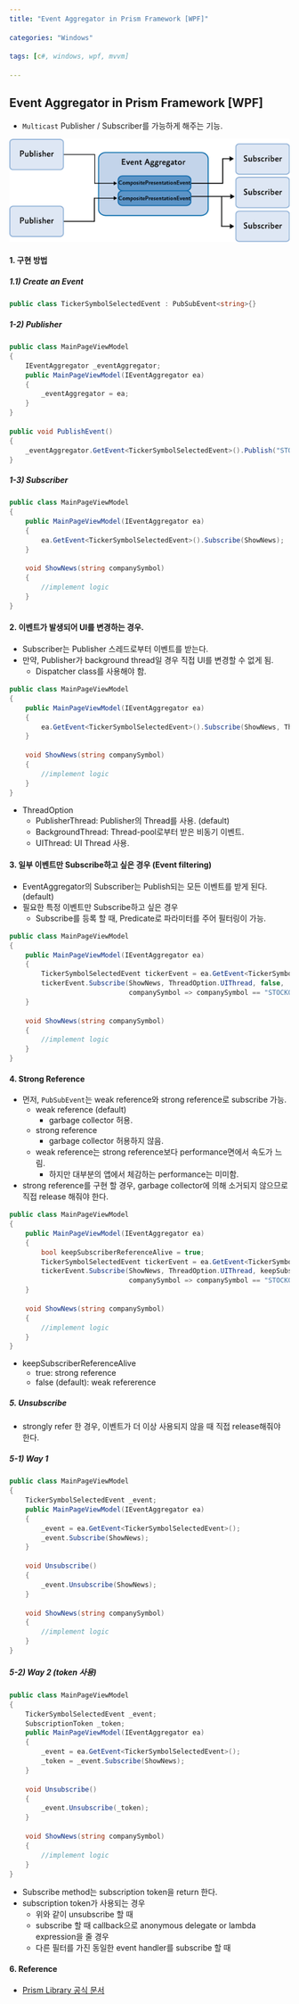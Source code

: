 ```yaml
---
title: "Event Aggregator in Prism Framework [WPF]"

categories: "Windows"

tags: [c#, windows, wpf, mvvm]

---
```




## Event Aggregator in Prism Framework [WPF]

- `Multicast` Publisher / Subscriber를 가능하게 해주는 기능.

![](../assets/posting_src/event-aggregator-1.png)



#### 1. 구현 방법

##### 1.1) Create an Event

```c#
public class TickerSymbolSelectedEvent : PubSubEvent<string>{}
```

##### 1-2) Publisher

```c#
public class MainPageViewModel
{
    IEventAggregator _eventAggregator;
    public MainPageViewModel(IEventAggregator ea)
    {
        _eventAggregator = ea;
    }
}

public void PublishEvent()
{
	_eventAggregator.GetEvent<TickerSymbolSelectedEvent>().Publish("STOCK0");    
}
```

##### 1-3) Subscriber

```c#
public class MainPageViewModel
{
    public MainPageViewModel(IEventAggregator ea)
    {
        ea.GetEvent<TickerSymbolSelectedEvent>().Subscribe(ShowNews);
    }

    void ShowNews(string companySymbol)
    {
        //implement logic
    }
}
```



#### 2. 이벤트가 발생되어 UI를 변경하는 경우.

- Subscriber는 Publisher 스레드로부터 이벤트를 받는다.
- 만약, Publisher가 background thread일 경우 직접 UI를 변경할 수 없게 됨.
  - Dispatcher class를 사용해야 함.

```c#
public class MainPageViewModel
{
    public MainPageViewModel(IEventAggregator ea)
    {
        ea.GetEvent<TickerSymbolSelectedEvent>().Subscribe(ShowNews, ThreadOption.UIThread);
    }

    void ShowNews(string companySymbol)
    {
        //implement logic
    }
}
```

- ThreadOption
  - PublisherThread: Publisher의 Thread를 사용. (default)
  - BackgroundThread: Thread-pool로부터 받은 비동기 이벤트.
  - UIThread: UI Thread 사용.



#### 3. 일부 이벤트만 Subscribe하고 싶은 경우 (Event filtering)

- EventAggregator의 Subscriber는 Publish되는 모든 이벤트를 받게 된다. (default)
- 필요한 특정 이벤트만 Subscribe하고 싶은 경우
  - Subscribe를 등록 할 때, Predicate로 파라미터를 주어 필터링이 가능.

```c#
public class MainPageViewModel
{
    public MainPageViewModel(IEventAggregator ea)
    {
        TickerSymbolSelectedEvent tickerEvent = ea.GetEvent<TickerSymbolSelectedEvent>();
        tickerEvent.Subscribe(ShowNews, ThreadOption.UIThread, false, 
                              companySymbol => companySymbol == "STOCK0");
    }

    void ShowNews(string companySymbol)
    {
        //implement logic
    }
}
```



#### 4. Strong Reference

- 먼저, `PubSubEvent`는 weak reference와 strong reference로 subscribe 가능.
  - weak reference (default)
    -  garbage collector 허용.
  - strong reference 
    - garbage collector 허용하지 않음.
  - weak reference는 strong reference보다 performance면에서 속도가 느림.
    - 하지만 대부분의 앱에서 체감하는 performance는 미미함.
- strong reference를 구현 할 경우, garbage collector에 의해 소거되지 않으므로 직접 release 해줘야 한다.

```c#
public class MainPageViewModel
{
    public MainPageViewModel(IEventAggregator ea)
    {
        bool keepSubscriberReferenceAlive = true;
        TickerSymbolSelectedEvent tickerEvent = ea.GetEvent<TickerSymbolSelectedEvent>();
        tickerEvent.Subscribe(ShowNews, ThreadOption.UIThread, keepSubscriberReferenceAlive, 
                              companySymbol => companySymbol == "STOCK0");
    }

    void ShowNews(string companySymbol)
    {
        //implement logic
    }
}
```

- keepSubscriberReferenceAlive
  - true: strong reference
  - false (default): weak refererence



##### 5. Unsubscribe

- strongly refer 한 경우, 이벤트가 더 이상 사용되지 않을 때 직접 release해줘야 한다.

##### 5-1)  Way 1

```c#
public class MainPageViewModel
{
    TickerSymbolSelectedEvent _event;
    public MainPageViewModel(IEventAggregator ea)
    {
        _event = ea.GetEvent<TickerSymbolSelectedEvent>();
        _event.Subscribe(ShowNews);
    }

    void Unsubscribe()
    {
        _event.Unsubscribe(ShowNews);
    }

    void ShowNews(string companySymbol)
    {
        //implement logic
    }
}
```



##### 5-2) Way 2 (token 사용)

```c#
public class MainPageViewModel
{
    TickerSymbolSelectedEvent _event;
    SubscriptionToken _token;
    public MainPageViewModel(IEventAggregator ea)
    {
        _event = ea.GetEvent<TickerSymbolSelectedEvent>();
        _token = _event.Subscribe(ShowNews);
    }

    void Unsubscribe()
    {
        _event.Unsubscribe(_token);
    }

    void ShowNews(string companySymbol)
    {
        //implement logic
    }
}
```

- Subscribe method는 subscription token을 return 한다.
- subscription token가 사용되는 경우
  - 위와 같이 unsubscribe 할 때
  - subscribe 할 때 callback으로 anonymous delegate or lambda expression을 줄 경우
  - 다른 필터를 가진 동일한 event handler를 subscribe 할 때



#### 6. Reference

- [Prism Library 공식 문서](https://prismlibrary.com/docs/event-aggregator.html)

